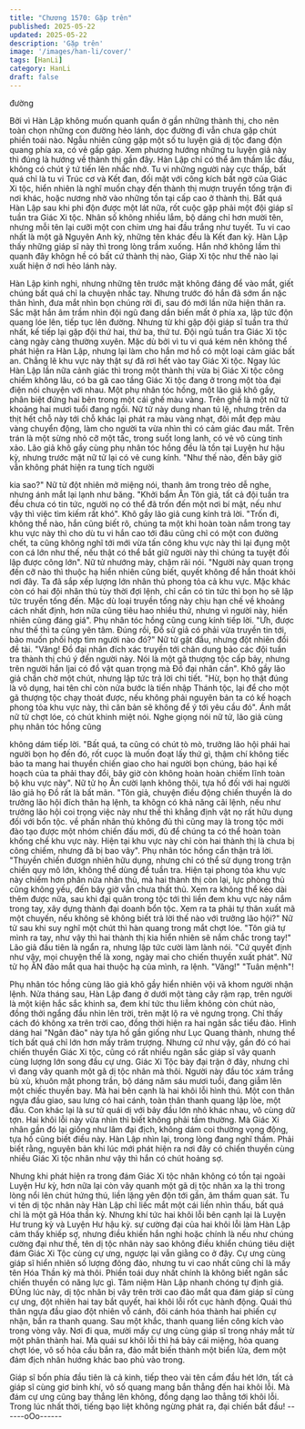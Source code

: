 ```yaml
---
title: "Chương 1570: Gặp trên"
published: 2025-05-22
updated: 2025-05-22
description: 'Gặp trên'
image: '/images/han-li/cover/'
tags: [HanLi]
category: HanLi
draft: false
---
```


đường

Bởi vì Hàn Lập không muốn quanh quẩn ở gần những thành thị,
cho nên toàn chọn những con đường hẻo lánh, dọc đường đi vẫn
chưa gặp chút phiền toái nào.
Ngẫu nhiên cũng gặp một số tu luyện giả dị tộc đang độn quang
phía xa, có vẻ gấp gáp.
Xem phương hướng những tu luyện giả này thì đúng là hướng về
thành thị gần đây.
Hàn Lập chỉ có thể âm thầm lắc đầu, không có chút ý tứ tiến lên
nhắc nhở.
Tu vi những người này cực thấp, bất quá chỉ là tu vi Trúc cơ và
Kết đan, đối mặt với công kích bất ngờ của Giác Xi tộc, hiển nhiên
là nghĩ muốn chạy đến thành thị mượn truyền tống trận đi nơi
khác, hoặc nương nhờ vào những tồn tại cấp cao ở thành thị.
Bất quá Hàn Lập sau khi phi độn được một lát nữa, rốt cuộc gặp
phải một đội giáp sĩ tuần tra Giác Xi tộc.
Nhân số không nhiều lắm, bộ dáng chỉ hơn mười tên, nhưng mỗi
tên lại cưỡi một con chim ưng hai đầu trắng như tuyết.
Tu vi cao nhất là một gã Nguyên Anh kỳ, những tên khác đều là
Kết đan kỳ.
Hàn Lập thấy những giáp sĩ này thì trong lòng trầm xuống.
Hắn nhớ không lầm thì quanh đây khôgn hề có bất cứ thành thị
nào, Giáp Xi tộc như thế nào lại xuất hiện ở nơi hẻo lánh này.

Hàn Lập kinh nghi, nhưng những tên trước mặt không đáng để
vào mắt, giết chúng bất quá chỉ la chuyện nhấc tay.
Nhưng trước đó hắn đã sớm ẩn nặc thân hình, đưa mắt nhìn bọn
chúng rời đi, sau đó mới lần nữa hiện thân ra.
Sắc mặt hắn âm trầm nhìn đội ngũ đang dần biến mất ở phía xa,
lập tức độn quang lóe lên, tiếp tục lên đường.
Nhưng từ khi gặp đội giáp sĩ tuần tra thứ nhất, kế tiếp lại gặp đội
thứ hai, thứ ba, thứ tư.
Đội ngũ tuần tra Giác Xi tộc càng ngày càng thường xuyên.
Mặc dù bởi vì tu vi quá kém nên không thể phát hiện ra Hàn Lập,
nhưng lại làm cho hắn mơ hồ có một loại cảm giác bất an.
Chẳng lẽ khu vực này thật sự đã rơi hết vào tay Giác Xi tộc.
Ngay lúc Hàn Lập lần nữa cảnh giác thì trong một thành thị vừa bị
Giác Xi tộc công chiếm không lâu, có ba gã cao tầng Giác Xi tộc
đang ở trong một tòa đại điện nói chuyện với nhau.
Một phụ nhân tóc hồng, một lão giả khô gầy, phân biệt đứng hai
bên trong một cái ghế màu vàng.
Trên ghế là một nữ tử khoảng hai mươi tuổi đang ngồi.
Nữ tử này dung nhan tú lệ, nhưng trên da thịt hết chỗ này tới chỗ
khác lại phát ra màu vàng nhạt, đôi mắt đẹp màu vàng chuyển
động, làm cho người ta vừa nhìn thì có cảm giác đau mắt.
Trên trán là một sừng nhỏ cỡ một tấc, trong suốt long lanh, có vẻ
vô cùng tinh xảo.
Lão giả khô gầy cùng phụ nhân tóc hồng đều là tồn tại Luyện hư
hậu kỳ, nhưng trước mặt nữ tử lại có vẻ cung kính.
"Như thế nào, đến bây giờ vẫn không phát hiện ra tung tích người

kia sao?" Nữ tử đột nhiên mở miệng nói, thanh âm trong trẻo dễ
nghe, nhưng ánh mắt lại lạnh như băng.
"Khởi bẩm Ân Tôn giả, tất cả đội tuần tra đều chưa có tin tức,
người nọ có thể đã trốn đến một nơi bí mật, nếu như vậy thì việc
tìm kiếm rất khó". Khô gầy lão giả cung kính trả lời.
"Trốn đi, không thể nào, hắn cũng biết rõ, chúng ta một khi hoàn
toàn nắm trong tay khu vực này thì cho dù tu vi hắn cao tới đâu
cũng chỉ có một con đường chết, ta cũng không nghĩ tới mới vừa
tấn công khu vực này thì lại đụng một con cá lớn như thế, nếu
thật có thể bắt giữ người này thì chúng ta tuyệt đối lập được công
lớn". Nữ tử nhướng mày, chậm rãi nói.
"Người này quan trọng đến cỡ nào thì thuộc hạ hiển nhiên cũng
biết, quyết không để hắn thoát khỏi nơi đây. Ta đã sắp xếp lượng
lớn nhân thủ phong tỏa cả khu vực. Mặc khác còn có hai đội nhân
thủ tùy thời đợi lệnh, chỉ cần có tin tức thì bọn họ sẽ lập tức truyền
tống đến. Mặc dù loại truyền tống này chịu hạn chế về khoảng
cách nhất định, hơn nữa cũng tiêu hao nhiều thứ, nhưng vì người
này, hiển nhiên cũng đáng giá". Phụ nhân tóc hồng cũng cung
kính tiếp lời.
"Ưh, được như thế thì ta cũng yên tâm. Đúng rồi, Đồ sử giả có
phải vừa truyền tin tới, bảo muốn phối hợp tìm người nào đó?" Nữ
tử gật đầu, nhưng đột nhiên đổi đề tài.
"Vâng! Đồ đại nhân đích xác truyền tới chân dung bảo các đội
tuần tra thành thị chú ý đến người này. Nói là một gã thượng tộc
cấp bảy, nhưng trên người hắn ljai có đồ vật quan trọng mà Đồ đại
nhân cần". Khô gầy lão giả chần chờ một chút, nhưng lập tức trả
lời chi tiết.
"Hừ, bọn họ thật đúng là vô dụng, hai tên chỉ còn nửa bước là tiến
nhập Thánh tộc, lại để cho một gã thượng tộc chạy thoát được,
nếu không phải nguyên bản ta có kế hoạch phong tỏa khu vực
này, thì căn bản sẽ không để ý tới yêu cầu đó". Ánh mắt nữ tử
chợt lóe, có chút khinh miệt nói.
Nghe giọng nói nữ tử, lão giả cùng phụ nhân tóc hồng cũng

không dám tiếp lời.
"Bất quá, ta cũng có chút tò mò, trưởng lão hội phái hai người bọn
họ đến đó, rốt cuọc là muốn đoạt lấy thứ gì, thậm chí không tiếc
bảo ta mang hai thuyền chiến giao cho hai người bọn chúng, báo
hại kế hoạch của ta phải thay đổi, bây giờ còn không hoàn hoàn
chiếm lĩnh toàn bộ khu vực này". Nữ tử họ Ân cười lạnh không
thôi, tựa hồ đối với hai người lão giả họ Đồ rất là bất mãn.
"Tôn giả, chuyện điều động chiến thuyền là do trưởng lão hội đích
thân hạ lệnh, ta khôgn có khả năng cãi lệnh, nếu như trưởng lão
hội coi trọng việc này như thế thì khẳng định vật nọ rất hữu dụng
đối với bổn tộc. về phần nhân thủ không đủ thì cũng may là trong
tộc mới đào tạo được một nhóm chiến đấu mới, đủ để chúng ta có
thể hoàn toàn khống chế khu vực này. Hiện tại khu vực này chỉ
còn hai thành thị là chưa bị công chiếm, nhưng đã bị bao vây".
Phụ nhân tóc hồng cẩn thận trả lời.
"Thuyền chiến đươgn nhiên hữu dụng, nhưng chỉ có thể sử dụng
trong trận chiến quy mô lớn, không thể dùng để tuần tra. Hiện tại
phong tỏa khu vực này chiếm hơn phân nửa nhân thủ, mà hai
thành thị còn lại, lực phòng thủ cũng không yếu, đến bây giờ vẫn
chưa thất thủ. Xem ra không thể kéo dài thêm được nữa, sau khi
đại quân trong tộc tới thì liền đem khu vực này nắm trong tay, xây
dựng thành đại doanh bổn tộc. Xem ra ta phải tự thân xuất mã
một chuyến, nếu không sẽ không biết trả lời thế nào với trưởng
lão hội?" Nữ tử sau khi suy nghĩ một chút thì hàn quang trong mắt
chợt lóe.
"Tôn giả tự mình ra tay, như vậy thì hai thành thị kia hiển nhiên sẽ
nắm chắc trong tay!" Lão giả đầu tiên là ngẩn ra, nhưng lập tức
cười làm lành nói.
"Cứ quyết định như vậy, mọi chuyện thế là xong, ngày mai cho
chiến thuyền xuất phát". Nữ tử họ ÂN đảo mắt qua hai thuộc hạ
của mình, ra lệnh.
"Vâng!"
"Tuân mệnh"!

Phụ nhân tóc hồng cùng lão giả khô gầy hiển nhiên vội vã khom
người nhận lệnh.
Nửa tháng sau, Hàn Lập đang ở dưới một tàng cây rậm rạp, trên
người là một kiện hắc sắc khinh sa, đem khí tức thu liễm không
còn chút nào, đồng thởi ngẩng đầu nhìn lên trời, trên mặt lộ ra vẻ
ngưng trọng.
Chỉ thấy cách đó không xa trên trời cao, đồng thời hiện ra hai
ngân sắc tiểu đảo.
Hình dáng hai "Ngân đảo" này tựa hồ gần giống như Lục Quang
thành, nhưng thể tích bất quá chỉ lớn hơn mấy trăm trượng.
Nhưng cứ như vậy, gần đó có hai chiến thuyền Giác Xi tộc, cũng
có rất nhiều ngân sắc giáp sĩ vây quanh cùng lượng lớn song đầu
cự ưng.
Giác Xi Tộc bày đại trận ở đây, nhưng chỉ vì đang vây quanh một
gã dị tộc nhân mà thôi.
Người này đầu tóc xám trắng bù xù, khuôn mặt phong trần, bộ
dáng năm sáu mươi tuổi, đang giẫm lên một chiếc thuyền bay.
Mà hai bên cạnh là hai khôi lỗi hình thú.
Một con thân ngựa đầu giao, sau lưng có hai cánh, toàn thân
thanh quang lập lòe, một đầu. Con khác lại là sư tử quái dị với
bảy đầu lớn nhỏ khác nhau, vô cùng dữ tợn.
Hai khôi lỗi này vừa nhìn thì biết không phải tầm thường.
Mà Giác Xi nhân gần đó lại giống như lâm đại địch, không dám
coi thường vọng động, tựa hồ cũng biết điều này.
Hàn Lập nhìn lại, trong lòng đang nghĩ thầm.
Phải biết rằng, nguyên bản khi lúc mới phát hiện ra nơi đây có
chiến thuyền cùng nhiều Giác Xi tộc nhân như vậy thì hắn có chút
hoảng sợ.

Nhưng khi phát hiện ra trong đám Giác Xi tộc nhân không có tồn
tại ngoài Luyện Hư kỳ, hơn nữa lại còn vây quanh một gã dị tộc
nhân xa lạ thì trong lòng nổi lên chút hứng thú, liền lặng yên độn
tới gần, âm thầm quan sát.
Tu vi tên dị tộc nhân này Hàn Lập chỉ liếc mắt một cái liền nhìn
thấu, bất quá chỉ là một gã Hóa thần kỳ.
Nhưng khí tức hai khôi lỗi bên cạnh lại là Luyện Hư trung kỳ và
Luyện Hư hậu kỳ.
sự cường đại của hai khôi lỗi làm Hàn Lập cảm thấy khiếp sợ,
nhưng điều khiến hắn nghi hoặc chính là nếu như chúng cường
đại như thế, tên dị tộc nhân này sao không điều khiển chúng tiêu
diệt đám Giác Xi Tộc cùng cự ưng, ngược lại vẫn giằng co ở đây.
Cự ưng cùng giáp sĩ hiển nhiên số lượng đông đảo, nhưng tu vi
cao nhất cũng chỉ là mấy tên Hóa Thần kỳ mà thôi.
Phiền toái duy nhất chính là không biết ngân sắc chiến thuyền có
năng lực gì.
Tâm niệm Hàn Lập nhanh chóng tự định giá.
ĐÚng lúc này, dị tộc nhân bị vây trên trời cao đảo mắt qua đám
giáp sĩ cùng cự ưng, đột nhiên hai tay bắt quyết, hai khôi lỗi rốt
cục hành động.
Quái thú thân ngựa đầu giao đột nhiên vỗ cánh, đôi cánh hóa
thành hai phiến cự nhận, bắn ra thanh quang.
Sau một khắc, thanh quang liền công kích vào trong vòng vây.
Nơi đi qua, mười mấy cự ưng cùng giáp sĩ trong nháy mắt từ một
phân thành hai.
Mà quái sư khôi lỗi thì há bảy cái miệng, hỏa quang chợt lóe, vô
số hỏa cầu bắn ra, đảo mắt biến thành một biển lửa, đem một
đám địch nhân hướng khác bao phủ vào trong.

Giáp sĩ bốn phía đầu tiên là cả kinh, tiếp theo vài tên cầm đầu hét
lớn, tất cả giáp sĩ cùng giơ binh khí, vô số quang mang bắn thẳng
đến hai khôi lỗi.
Mà đám cự ưng cũng bay thẳng lên không, đồng dạng lao thẳng
tới khôi lỗi.
Trong lúc nhất thời, tiếng bạo liệt không ngừng phát ra, đại chiến
bắt đầu!
------oOo------
